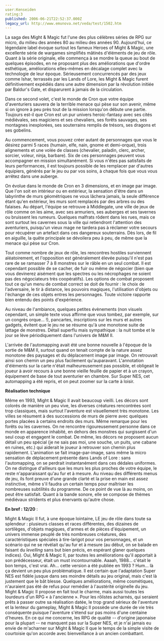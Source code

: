 ```yaml
---
user:Kenseiden
rating:3
published: 2006-06-21T22:52:37.000Z
legacy_url: http://www.emunova.net/veda/test/1502.htm
---
```

La saga des Might & Magic fut l'une des plus célèbres séries de RPG sur micro, du milieu des années 80 au milieu des années 90\. Aujourd'hui, ce légendaire label évoque surtout les fameux Heroes of Might & Magic, une excellente série de wargames simplifiés mâtinés d'éléments de jeu de rôle. Quant à la série originale, elle commença à se mordre la queue au bout de quelques épisodes, en ne proposant plus des améliorations que d'ordre esthétique, améliorations elles-mêmes en décalage complet avec la technologie de leur époque. Sérieusement concurrencés par des jeux comme Ishar, terrassés par les Lands of Lore, les Might & Magic furent définitivement expédiés dans une autre dimension par la révolution initiée par Baldur's Gate, et disparurent à jamais de la circulation.  

  

Dans ce second volet, c'est le monde de Cron que votre équipe d'aventuriers sauvera de la terrible menace qui pèse sur son avenir, même si on ignore à peu près tout de la mission lorsqu'on débute une partie. Toujours est-il que Cron est un pur univers heroic-fantasy avec ses cités médiévales, ses magiciens et ses chevaliers, ses forêts sauvages, ses montagnes inexplorées, ses souterrains remplis de trésors, ses dragons et ses gobelins.  

  

Au commencement, vous pouvez créer autant de personnages que vous le désirez parmi 5 races (humain, elfe, nain, gnome et demi-orque), trois alignements et une volée de classes (chevalier, paladin, clerc, archer, sorcier, voleur, ninja, barbare). Six de ces personnages peuvent vous accompagner en mission simultanément. Si vous n'êtes pas satisfaits de leurs performances, il est toujours possible de les remplacer par d'autres équipiers, générés par le jeu ou par vos soins, à chaque fois que vous vous arrêtez dans une auberge.  

  

On évolue dans le monde de Cron en 3 dimensions, et en image par image. Que l'on soit en intérieur ou en extérieur, la sensation d'être dans un labyrinthe de murs géométriques ne vous lâchera jamais, la seule différence étant qu'en extérieur, les murs sont remplacés par des arbres ou des falaises. Au départ, l'équipe se retrouve à Middlegate, une ville de jeux de rôle comme on les aime, avec ses armuriers, ses auberges et ses tavernes ou bruissent les rumeurs. Quelques malfrats rôdent dans les rues, mais ce sont surtout les cavernes sous la ville qui retiendront l'attention des aventuriers, puisqu'un vieux mage ne tardera pas à réclamer votre secours pour récupérer un artefact dans ces dangereux souterrains. Dès lors, de fil en aiguille, la quête principale se dévoilera peu à peu, de même que la menace qui pèse sur Cron.  

  

Tout comme nombre de jeux de rôle, les rencontres hostiles surviennent aléatoirement, et l'opposition est généralement élevée puisqu'il n'est pas rare de se ramasser 7 à 8 monstres sur le râble en un seul combat. Il est cependant possible de se cacher, de fuir ou même de négocier (bien que vous devinerez aisément que les spectres ou les nécrophages ne soient pas des négociateurs très coopératifs). Les options de combat proposent tout ce qu'un menu de combat correct se doit de fournir : le choix de l'adversaire, le tir à distance, les pouvoirs magiques, l'utilisation d'objets ou l'échange de ces objets entres les personnages. Toute victoire rapporte bien entendu des points d'expérience.  

  

Au niveau de l'ambiance, quelques petites évènements (non visuels cependant, un simple texte vous affirme que vous tombez, par exemple, sur un congrès orque... !), pancartes, inscriptions sur les murs et autres gadgets, évitent que le jeu ne se résume qu'à une monotone suite de lattage de monstres. Détail superflu mais sympathique : la nuit tombe et le jour se lève périodiquement dans l'univers de M&M II.  

  

L'arrivée de l'automapping avait été une bonne nouvelle à l'époque de la sortie de M&M II, surtout quand on tenait compte de la nature assez monotone des paysages et du déplacement image par image. On retrouvait ainsi son chemin un peu plus facilement qu'auparavant. L'annotation d'éléments sur la carte n'était malheureusement pas possible, et obligeait le joueur à avoir recours à une bonne vieille feuille de papier et à un crayon, équipement de base de tout aventurier en chambre. Sur Super NES, cet automapping a été repris, et on peut zoomer sur la carte à loisir.  

  

**Réalisation technique**  

Même en 1993, Might & Magic II avait beaucoup vieilli. Les décors sont colorés de manière un peu vive, les diverses créatures rencontrées sont trop classiques, mais surtout l'aventure est visuellement très monotone. Les villes se résument à des successions de murs de pierre avec quelques portes placées à certains endroits des murs. Même remarque pour les forêts ou les cavernes. On ne rencontre rigoureusement personne dans ce monde en apparence inhabité, en dehors des monstres qui surgissent d'un seul coup et engagent le combat. De même, les décors ne proposent aucun détail un peu spécial (je ne sais pas moi, une souche, un puits, une cabane en ruines, etc.) qui aiderait le joueur à retrouver son chemin plus rapidement. L'animation se fait image-par-image, sans même la micro sensation de déplacement présente dans Lands of Lore : sans l'automapping, on se perdrait instantanément dans ces dédales uniformes. On ne distingue d'ailleurs que les murs les plus proches de votre équipe, le reste n'apparaissant qu'au fur et à mesure. Au niveau des différents menus de jeu, ils font preuve d'une grande clarté et la prise en main est assez instinctive, même s'il faudra un certain temps pour maîtriser les nombreuses subtilités du programme. De ce point de vue là au moins, on peut être satisfait. Quant à la bande sonore, elle se compose de thèmes médiévaux stridents et plus énervants qu'autre chose.  

  

**En bref : 12/20** :  

Might & Magic II fut, à une époque lointaine, LE jeu de rôle dans toute sa splendeur : plusieurs classes et races différentes, des dizaines de sortilèges, d'objets magiques, d'armes et de pièces d'équipement, un univers immense peuplé de très nombreuses créatures, des caractéristiques spéciales à tire-larigot pour vos personnages, et un scénario qui ne se révélait qu'au fur et à mesure (au début, on se balade en faisant du _levelling_ sans but bien précis, en espérant glaner quelques indices). Oui, Might & Magic II, par toutes les améliorations qu'il apportait à son prédécesseur, était un must incontournable. Aaaah, 1988... c'était le bon temps, c'est vrai. Ah... cette version a été publiée en 1993 ? Hum... là ça devient un peu plus problématique. Il est certain que l'adaptation Super NES est fidèle jusque dans ses moindre détails au jeu original, mais c'est là justement que le bât blesse. Quelques améliorations, même cosmétiques, n'auraient pas été de refus pour remédier à l'austérité originelle du jeu. Might & Magic II propose en fait tout le charme, mais aussi toutes les lourdeurs d'un RPG « à l'ancienne ». Pour les rôlistes acharnés, qui seraient prêts à passer outre sa réalisation datée, le trop grand sérieux de l'aventure et la lenteur du gameplay, Might & Magic II possède une durée de vie très conséquente puisque l'aventure s'étend sur pas moins d'une centaine d'heures. En ce qui me concerne, les RPG de qualité -- d'origine japonaise pour la plupart -- ne manquent pas sur la Super NES, et je n'ai jamais eu envie de m'acharner sur Might & Magic II que le temps de la simple visite de courtoisie qu'on accorde avec bienveillance à un ancien combattant.